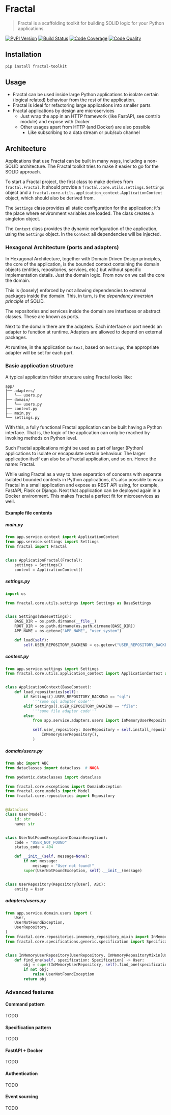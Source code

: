 # Fractal

> Fractal is a scaffolding toolkit for building SOLID logic for your Python applications.

[![PyPI Version][pypi-image]][pypi-url]
[![Build Status][build-image]][build-url]
[![Code Coverage][coverage-image]][coverage-url]
[![Code Quality][quality-image]][quality-url]

## Installation

```sh
pip install fractal-toolkit
```

<!-- Badges -->

[pypi-image]: https://img.shields.io/pypi/v/fractal-toolkit
[pypi-url]: https://pypi.org/project/fractal-toolkit/
[build-image]: https://github.com/douwevandermeij/fractal/actions/workflows/build.yml/badge.svg
[build-url]: https://github.com/douwevandermeij/fractal/actions/workflows/build.yml
[coverage-image]: https://codecov.io/gh/douwevandermeij/fractal/branch/master/graph/badge.svg
[coverage-url]: https://codecov.io/gh/douwevandermeij/fractal
[quality-image]: https://api.codeclimate.com/v1/badges/55adbc041d119d371ef7/maintainability
[quality-url]: https://codeclimate.com/github/douwevandermeij/fractal

## Usage

* Fractal can be used inside large Python applications to isolate certain (logical related) behaviour from the rest of
the application.
* Fractal is ideal for refactoring large applications into smaller parts
* Fractal applications by design are microservices
  * Just wrap the app in an HTTP framework (like FastAPI, see contrib module) and expose with Docker
  * Other usages apart from HTTP (and Docker) are also possible
    * Like subscribing to a data stream or pub/sub channel

## Architecture

Applications that use Fractal can be built in many ways, including a non-SOLID architecture.
The Fractal toolkit tries to make it easier to go for the SOLID approach.

To start a Fractal project, the first class to make derives from `fractal.Fractal`.
It should provide a `fractal.core.utils.settings.Settings` object and a 
`fractal.core.utils.application_context.ApplicationContext` object, which should also be derived from.

The `Settings` class provides all static configuration for the application; it's the place where environment variables
are loaded. The class creates a singleton object.

The `Context` class provides the dynamic configuration of the application, using the `Settings` object.
In the `Context` all dependencies will be injected.

### Hexagonal Architecture (ports and adapters)

In Hexagonal Architecture, together with Domain Driven Design principles, the core of the application, is the bounded
context containing the domain objects (entities, repositories, services, etc.) but without specific implementation
details. Just the domain logic. From now on we call the core the domain.

This is (loosely) enforced by not allowing dependencies to external packages inside the domain.
This, in turn, is the _dependency inversion principle_ of SOLID.

The repositories and services inside the domain are interfaces or abstract classes. These are known as ports.

Next to the domain there are the adapters. Each interface or port needs an adapter to function at runtime. Adapters are
allowed to depend on external packages.

At runtime, in the application `Context`, based on `Settings`, the appropriate adapter will be set for each port.

### Basic application structure

A typical application folder structure using Fractal looks like:

    app/
    ├── adapters/
    │   └── users.py
    ├── domain/
    │   └── users.py
    ├── context.py
    ├── main.py
    └── settings.py

With this, a fully functional Fractal application can be built having a Python interface. That is, the logic of the
application can only be reached by invoking methods on Python level.

Such Fractal applications might be used as part of larger (Python) applications to isolate or encapsulate certain
behaviour. The larger application itself can also be a Fractal application, and so on. Hence the name: Fractal.

While using Fractal as a way to have separation of concerns with separate isolated bounded contexts in Python
applications, it's also possible to wrap Fractal in a small application and expose as REST API using, for example,
FastAPI, Flask or Django. Next that application can be deployed again in a Docker environment. This makes Fractal a
perfect fit for microservices as well.

#### Example file contents

##### main.py

```python
from app.service.context import ApplicationContext
from app.service.settings import Settings
from fractal import Fractal


class ApplicationFractal(Fractal):
    settings = Settings()
    context = ApplicationContext()
```

##### settings.py

```python
import os

from fractal.core.utils.settings import Settings as BaseSettings


class Settings(BaseSettings):
    BASE_DIR = os.path.dirname(__file__)
    ROOT_DIR = os.path.dirname(os.path.dirname(BASE_DIR))
    APP_NAME = os.getenv("APP_NAME", "user_system")

    def load(self):
        self.USER_REPOSITORY_BACKEND = os.getenv("USER_REPOSITORY_BACKEND", "")
```

##### context.py

```python
from app.service.settings import Settings
from fractal.core.utils.application_context import ApplicationContext as BaseContext


class ApplicationContext(BaseContext):
    def load_repositories(self):
        if Settings().USER_REPOSITORY_BACKEND == "sql":
            '''some sql adapter code'''
        elif Settings().USER_REPOSITORY_BACKEND == "file":
            '''some file adapter code'''
        else:
            from app.service.adapters.users import InMemoryUserRepository

            self.user_repository: UserRepository = self.install_repository(
                InMemoryUserRepository(),
            )
```

##### domain/users.py

```python
from abc import ABC
from dataclasses import dataclass  # NOQA

from pydantic.dataclasses import dataclass

from fractal.core.exceptions import DomainException
from fractal.core.models import Model
from fractal.core.repositories import Repository


@dataclass
class User(Model):
    id: str
    name: str


class UserNotFoundException(DomainException):
    code = "USER_NOT_FOUND"
    status_code = 404

    def __init__(self, message=None):
        if not message:
            message = "User not found!"
        super(UserNotFoundException, self).__init__(message)


class UserRepository(Repository[User], ABC):
    entity = User
```

##### adapters/users.py

```python
from app.service.domain.users import (
    User,
    UserNotFoundException,
    UserRepository,
)
from fractal.core.repositories.inmemory_repository_mixin import InMemoryRepositoryMixin
from fractal.core.specifications.generic.specification import Specification


class InMemoryUserRepository(UserRepository, InMemoryRepositoryMixin[User]):
    def find_one(self, specification: Specification) -> User:
        obj = super(InMemoryUserRepository, self).find_one(specification)
        if not obj:
            raise UserNotFoundException
        return obj
```

### Advanced features

#### Command pattern

TODO

#### Specification pattern

TODO

#### FastAPI + Docker

TODO

#### Authentication

TODO

#### Event sourcing

TODO
